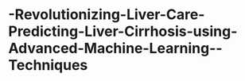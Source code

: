 # -Revolutionizing-Liver-Care-Predicting-Liver-Cirrhosis-using-Advanced-Machine-Learning--Techniques
